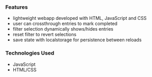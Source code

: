 ### Features
- lightweight webapp developed with HTML, JavaScript and CSS
- user can crossthrough entries to mark completed
- filter selection dynamically shows/hides entries
- reset filter to revert selections
- save state with localstorage for persistence between reloads

### Technologies Used
- JavaScript
- HTML/CSS
